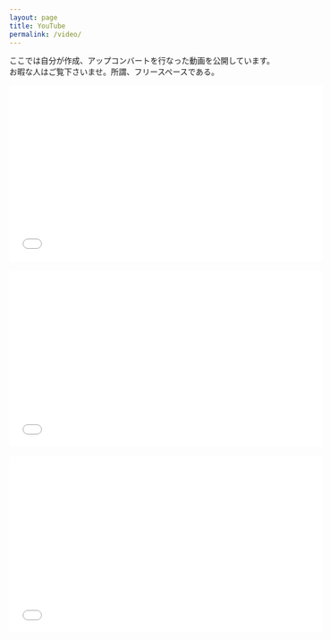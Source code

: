 ```yaml
---
layout: page
title: YouTube
permalink: /video/
---
```


ここでは自分が作成、アップコンバートを行なった動画を公開しています。<br>
お暇な人はご覧下さいませ。所謂、フリースペースである。

<div class="youtubeWrapper">
<iframe width="560" height="315" src="//www.youtube.com/embed/Tx69uwuJHsQ?si=ezZE1oyURn3whHIN" frameborder="0" allowfullscreen></iframe>
</div>
<br>
<div class="youtubeWrapper">
<iframe width="560" height="315" src="//www.youtube.com/embed/C_3g5v042oE?si=uUUYa7gs8Ym8hUw2" frameborder="0" allowfullscreen></iframe>
</div>
<br>
<div class="wrap">
  <iframe width="560" height="315" src="//www.youtube.com/embed/B-xXdkdKBMQ?si=PpLe0qMuLKULKQ1q" frameborder="0" allow="accelerometer; autoplay; encrypted-media; gyroscope; picture-in-picture" allowfullscreen></iframe>
</div>